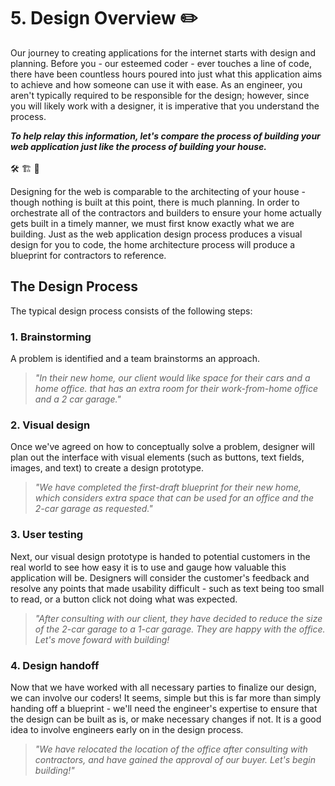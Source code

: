 # 5. Design Overview ✏️
Our journey to creating applications for the internet starts with design and planning. Before you - our esteemed coder - ever touches a line of code, there have been countless hours poured into just what this application aims to achieve and how someone can use it with ease. As an engineer, you aren't typically required to be responsible for the design; however, since you will likely work with a designer, it is imperative that you understand the process.

***To help relay this information, let's compare the process of building your web application just like the process of building your house.***
<br/><br/>
🛠 🏗 🏡

Designing for the web is comparable to the architecting of your house - though nothing is built at this point, there is much planning. In order to orchestrate all of the contractors and builders to ensure your home actually gets built in a timely manner, we must first know exactly what we are building. Just as the web application design process produces a visual design for you to code, the home architecture process will produce a blueprint for contractors to reference.

## The Design Process
The typical design process consists of the following steps:

### 1. Brainstorming
A problem is identified and a team brainstorms an approach.

>*"In their new home, our client would like space for their cars and a home office. that has an extra room for their work-from-home office and a 2 car garage."*

### 2. Visual design
Once we've agreed on how to conceptually solve a problem, designer will plan out the interface with visual elements (such as buttons, text fields, images, and text) to create a design prototype.

>*"We have completed the first-draft blueprint for their new home, which considers extra space that can be used for an office and the 2-car garage as requested."*

### 3. User testing
Next, our visual design prototype is handed to potential customers in the real world to see how easy it is to use and gauge how valuable this application will be. Designers will consider the customer's feedback and resolve any points that made usability difficult - such as text being too small to read, or a button click not doing what was expected.

>*"After consulting with our client, they have decided to reduce the size of the 2-car garage to a 1-car garage. They are happy with the office. Let's move foward with building!*

### 4. Design handoff
Now that we have worked with all necessary parties to finalize our design, we can involve our coders! It seems, simple but this is far more than simply handing off a blueprint - we'll need the engineer's expertise to ensure that the design can be built as is, or make necessary changes if not. It is a good idea to involve engineers early on in the design process.

>*"We have relocated the location of the office after consulting with contractors, and have gained the approval of our buyer. Let's begin building!"*
